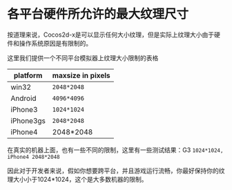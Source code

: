# 各平台硬件所允许的最大纹理尺寸 #

按道理来说，Cocos2d-x是可以显示任何大小纹理，但是实际上纹理大小由于硬件和操作系统原因是有限制的。 

这里我们提供一个不同平台模拟器上纹理大小限制的表格 

|platform | maxsize in pixels|
|----------- | -----------|
|win32 | `2048*2048`  |
|Android |  `4096*4096` | 
|iPhone3 | `1024*1024`  |
|iPhone3gs | `2048*2048`  |
|iPhone4 | 2048*2048  |

在真实的机器上面，也有一些不同的限制，这里有一些测试结果：G3 `1024*1024, iPhone4 2048*2048` 

因此对于开发者来说，假如你想要跨平台，并且游戏运行流畅，你最好保持你的纹理大小小于1024*1024，这个是大多数机器的限制。
